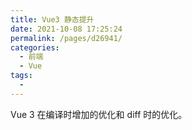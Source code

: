 ```yaml
---
title: Vue3 静态提升
date: 2021-10-08 17:25:24
permalink: /pages/d26941/
categories:
  - 前端
  - Vue
tags:
  -
---
```


Vue 3 在编译时增加的优化和 diff 时的优化。
